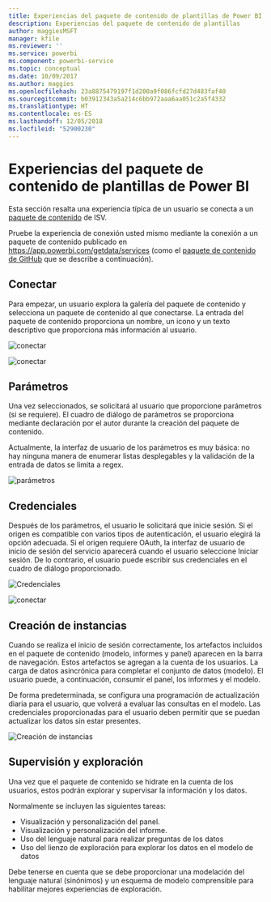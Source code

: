 ```yaml
---
title: Experiencias del paquete de contenido de plantillas de Power BI
description: Experiencias del paquete de contenido de plantillas
author: maggiesMSFT
manager: kfile
ms.reviewer: ''
ms.service: powerbi
ms.component: powerbi-service
ms.topic: conceptual
ms.date: 10/09/2017
ms.author: maggies
ms.openlocfilehash: 23a8875479197f1d200a9f086fcfd27d483faf40
ms.sourcegitcommit: b03912343a5a214c6bb972aaa6aa051c2a5f4332
ms.translationtype: HT
ms.contentlocale: es-ES
ms.lasthandoff: 12/05/2018
ms.locfileid: "52900230"
---
```

# <a name="template-content-pack-experiences-in-power-bi"></a>Experiencias del paquete de contenido de plantillas de Power BI
Esta sección resalta una experiencia típica de un usuario se conecta a un [paquete de contenido](service-connect-to-services.md) de ISV.

Pruebe la experiencia de conexión usted mismo mediante la conexión a un paquete de contenido publicado en https://app.powerbi.com/getdata/services (como el [paquete de contenido de GitHub](https://app.powerbi.com/getdata/services/github) que se describe a continuación).

## <a name="connect"></a>Conectar
Para empezar, un usuario explora la galería del paquete de contenido y selecciona un paquete de contenido al que conectarse. La entrada del paquete de contenido proporciona un nombre, un icono y un texto descriptivo que proporciona más información al usuario.

![conectar](media/template-content-pack-experience/github_data.png)

![conectar](media/template-content-pack-experience/github_connect.png)

## <a name="parameters"></a>Parámetros
Una vez seleccionados, se solicitará al usuario que proporcione parámetros (si se requiere). El cuadro de diálogo de parámetros se proporciona mediante declaración por el autor durante la creación del paquete de contenido.

Actualmente, la interfaz de usuario de los parámetros es muy básica: no hay ninguna manera de enumerar listas desplegables y la validación de la entrada de datos se limita a regex.

![parámetros](media/template-content-pack-experience/github_params.png)

## <a name="credentials"></a>Credenciales
Después de los parámetros, el usuario le solicitará que inicie sesión.  Si el origen es compatible con varios tipos de autenticación, el usuario elegirá la opción adecuada. Si el origen requiere OAuth, la interfaz de usuario de inicio de sesión del servicio aparecerá cuando el usuario seleccione Iniciar sesión.  De lo contrario, el usuario puede escribir sus credenciales en el cuadro de diálogo proporcionado.

![Credenciales](media/template-content-pack-experience/github_login.png)

![conectar](media/template-content-pack-experience/github_creds2.png)

## <a name="instantiation"></a>Creación de instancias
Cuando se realiza el inicio de sesión correctamente, los artefactos incluidos en el paquete de contenido (modelo, informes y panel) aparecen en la barra de navegación.  Estos artefactos se agregan a la cuenta de los usuarios.  La carga de datos asincrónica para completar el conjunto de datos (modelo).  El usuario puede, a continuación, consumir el panel, los informes y el modelo.

De forma predeterminada, se configura una programación de actualización diaria para el usuario, que volverá a evaluar las consultas en el modelo.  Las credenciales proporcionadas para el usuario deben permitir que se puedan actualizar los datos sin estar presentes.

![Creación de instancias](media/template-content-pack-experience/github_dashboard.png)

## <a name="exploration-and-monitoring"></a>Supervisión y exploración
Una vez que el paquete de contenido se hidrate en la cuenta de los usuarios, estos podrán explorar y supervisar la información y los datos.

Normalmente se incluyen las siguientes tareas:

* Visualización y personalización del panel.
* Visualización y personalización del informe.
* Uso del lenguaje natural para realizar preguntas de los datos
* Uso del lienzo de exploración para explorar los datos en el modelo de datos

Debe tenerse en cuenta que se debe proporcionar una modelación del lenguaje natural (sinónimos) y un esquema de modelo comprensible para habilitar mejores experiencias de exploración.


